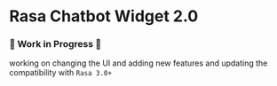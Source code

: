 # Rasa Chatbot Widget 2.0

### 🚧 Work in Progress 🚧
working on changing the UI and adding new features and updating the compatibility with `Rasa 3.0+`

